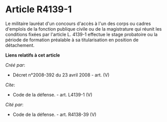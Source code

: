 # Article R4139-1

Le militaire lauréat d'un concours d'accès à l'un des corps ou cadres d'emplois de la fonction publique civile ou de la
magistrature qui réunit les conditions fixées par l'article L. 4139-1 effectue le stage probatoire ou la période de formation
préalable à sa titularisation en position de détachement.

**Liens relatifs à cet article**

_Créé par_:

  - Décret n°2008-392 du 23 avril 2008 - art. (V)

_Cite_:

  - Code de la défense. - art. L4139-1 (V)

_Cité par_:

  - Code de la défense. - art. R4138-39 (V)
